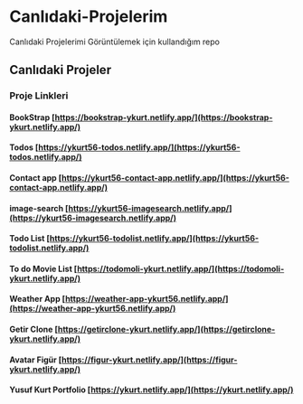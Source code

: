 # Canlıdaki-Projelerim
Canlıdaki Projelerimi Görüntülemek için kullandığım repo

## Canlıdaki Projeler

### Proje Linkleri

#### BookStrap [https://bookstrap-ykurt.netlify.app/](https://bookstrap-ykurt.netlify.app/)
#### Todos [https://ykurt56-todos.netlify.app/](https://ykurt56-todos.netlify.app/)
#### Contact app [https://ykurt56-contact-app.netlify.app/](https://ykurt56-contact-app.netlify.app/)
#### image-search [https://ykurt56-imagesearch.netlify.app/](https://ykurt56-imagesearch.netlify.app/)
#### Todo List [https://ykurt56-todolist.netlify.app/](https://ykurt56-todolist.netlify.app/)
#### To do Movie List [https://todomoli-ykurt.netlify.app/](https://todomoli-ykurt.netlify.app/)
#### Weather App [https://weather-app-ykurt56.netlify.app/](https://weather-app-ykurt56.netlify.app/)
#### Getir Clone [https://getirclone-ykurt.netlify.app/](https://getirclone-ykurt.netlify.app/)
#### Avatar Figür [https://figur-ykurt.netlify.app/](https://figur-ykurt.netlify.app/)
#### Yusuf Kurt Portfolio [https://ykurt.netlify.app/](https://ykurt.netlify.app/)

